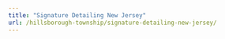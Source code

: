 ```yaml
---
title: "Signature Detailing New Jersey"
url: /hillsborough-township/signature-detailing-new-jersey/
---
```

